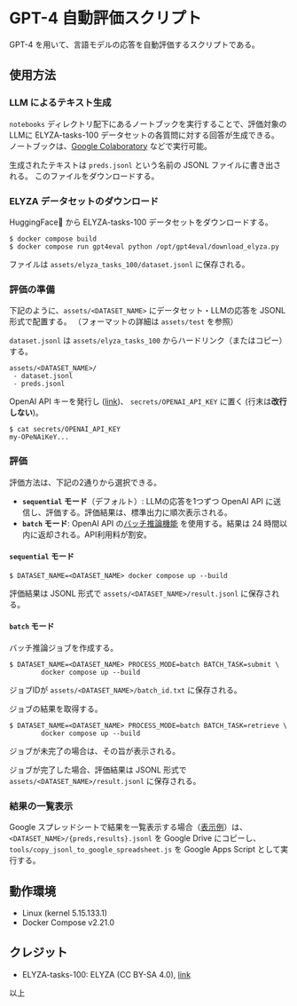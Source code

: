 # GPT-4 自動評価スクリプト

GPT-4 を用いて、言語モデルの応答を自動評価するスクリプトである。

## 使用方法

### LLM によるテキスト生成

`notebooks` ディレクトリ配下にあるノートブックを実行することで、評価対象のLLMに ELYZA-tasks-100 データセットの各質問に対する回答が生成できる。
ノートブックは、[Google Colaboratory](https://colab.research.google.com/) などで実行可能。

生成されたテキストは `preds.jsonl` という名前の JSONL ファイルに書き出される。
このファイルをダウンロードする。

### ELYZA データセットのダウンロード

HuggingFace🤗 から ELYZA-tasks-100 データセットをダウンロードする。

```console
$ docker compose build
$ docker compose run gpt4eval python /opt/gpt4eval/download_elyza.py
```

ファイルは `assets/elyza_tasks_100/dataset.jsonl` に保存される。

### 評価の準備

下記のように、`assets/<DATASET_NAME>` にデータセット・LLMの応答を JSONL 形式で配置する。
（フォーマットの詳細は `assets/test` を参照）

`dataset.jsonl` は `assets/elyza_tasks_100` からハードリンク（またはコピー）する。

```
assets/<DATASET_NAME>/
 - dataset.jsonl
 - preds.jsonl
```

OpenAI API キーを発行し ([link](https://platform.openai.com/api-keys))、 `secrets/OPENAI_API_KEY` に置く (行末は**改行しない**)。

```console
$ cat secrets/OPENAI_API_KEY
my-OPeNAiKeY...
```

### 評価

評価方法は、下記の2通りから選択できる。

* **`sequential` モード**（デフォルト）: LLMの応答を1つずつ OpenAI API に送信し、評価する。評価結果は、標準出力に順次表示される。
* **`batch` モード**: OpenAI API の[バッチ推論機能](https://platform.openai.com/docs/api-reference/batch) を使用する。結果は 24 時間以内に返却される。API利用料が割安。

#### `sequential` モード

```console
$ DATASET_NAME=<DATASET_NAME> docker compose up --build
```

評価結果は JSONL 形式で `assets/<DATASET_NAME>/result.jsonl` に保存される。

#### `batch` モード

バッチ推論ジョブを作成する。

```console
$ DATASET_NAME=<DATASET_NAME> PROCESS_MODE=batch BATCH_TASK=submit \
        docker compose up --build
```

ジョブIDが `assets/<DATASET_NAME>/batch_id.txt` に保存される。

ジョブの結果を取得する。

```console
$ DATASET_NAME=<DATASET_NAME> PROCESS_MODE=batch BATCH_TASK=retrieve \
        docker compose up --build
```

ジョブが未完了の場合は、その旨が表示される。

ジョブが完了した場合、評価結果は JSONL 形式で `assets/<DATASET_NAME>/result.jsonl` に保存される。

### 結果の一覧表示

Google スプレッドシートで結果を一覧表示する場合（[表示例](https://docs.google.com/spreadsheets/d/1nOWtneRdrkxwQbAN0rWmXqiJXR9IXK9lVkyDjQTqNGc/edit?usp=sharing)）は、 `<DATASET_NAME>/{preds,results}.jsonl` を Google Drive にコピーし、`tools/copy_jsonl_to_google_spreadsheet.js` を Google Apps Script として実行する。

## 動作環境

* Linux (kernel 5.15.133.1)
* Docker Compose v2.21.0

## クレジット

* ELYZA-tasks-100: ELYZA (CC BY-SA 4.0), [link](https://huggingface.co/datasets/elyza/ELYZA-tasks-100)

以上
